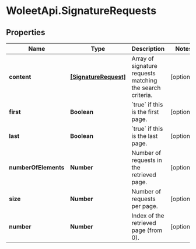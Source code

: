 # WoleetApi.SignatureRequests

## Properties

Name | Type | Description | Notes
------------ | ------------- | ------------- | -------------
**content** | [**[SignatureRequest]**](SignatureRequest.md) | Array of signature requests matching the search criteria. | [optional] 
**first** | **Boolean** | &#x60;true&#x60; if this is the first page.  | [optional] 
**last** | **Boolean** | &#x60;true&#x60; if this is the last page.  | [optional] 
**numberOfElements** | **Number** | Number of requests in the retrieved page. | [optional] 
**size** | **Number** | Number of requests per page. | [optional] 
**number** | **Number** | Index of the retrieved page (from 0). | [optional] 


